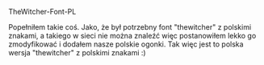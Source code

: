 TheWitcher-Font-PL

Popełniłem takie coś. 
Jako, że był potrzebny font "thewitcher" z polskimi znakami, a takiego w sieci nie można znaleźć więc postanowiłem lekko go zmodyfikować i dodałem nasze polskie ogonki. 
Tak więc jest to polska wersja "thewitcher" z polskimi znakami :)